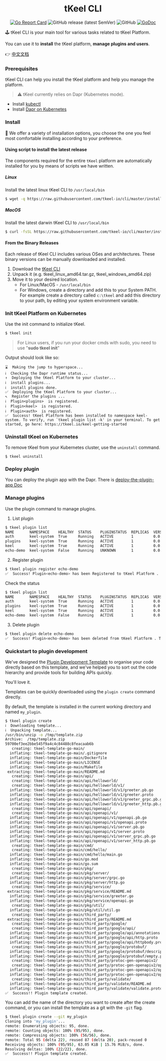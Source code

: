 <h1 align="center"> tKeel CLI </h1>
<div align="center">

[![Go Report Card](https://goreportcard.com/badge/github.com/tkeel-io/cli)](https://goreportcard.com/report/github.com/tkeel-io/cli)
![GitHub release (latest SemVer)](https://img.shields.io/github/v/release/tkeel-io/cli)
![GitHub](https://img.shields.io/github/license/tkeel-io/cli?style=plastic)
[![GoDoc](https://godoc.org/github.com/tkeel-io/cli?status.png)](http://godoc.org/github.com/tkeel-io/cli)
</div>

🕹️ tKeel CLI is your main tool for various tasks related to tKeel Platform.

You can use it to **install** the tKeel platform, **manage plugins and users**.

👉 [中文文档](README_zh.md)

### Prerequisites

tKeel CLI can help you install the tKeel platform and help you manage the platform.

> ⚠️ tKeel currently relies on Dapr (Kubernetes mode).

* Install [kubectl](https://kubernetes.io/docs/tasks/tools/install-kubectl/)
* Install [Dapr on Kubernetes](https://docs.dapr.io/operations/hosting/kubernetes/kubernetes-deploy/)

### Install

🔧 We offer a variety of installation options, you choose the one you feel most comfortable installing according to your
preference.

#### Using script to install the latest release

The components required for the entire `tKeel` platform are automatically installed for you by means of scripts we have
written.

##### Linux

Install the latest linux tKeel CLI to `/usr/local/bin`

```bash
$ wget -q https://raw.githubusercontent.com/tkeel-io/cli/master/install/install.sh -O - | /bin/bash
```

##### MacOS

Install the latest darwin tKeel CLI to `/usr/local/bin`

```bash
$ curl -fsSL https://raw.githubusercontent.com/tkeel-io/cli/master/install/install.sh | /bin/bash
```

#### From the Binary Releases

Each release of tKeel CLI includes various OSes and architectures. These binary versions can be manually downloaded and
installed.

1. Download the [tKeel CLI](https://github.com/tkeel-io/cli/releases)
2. Unpack it (e.g. tkeel_linux_amd64.tar.gz, tkeel_windows_amd64.zip)
3. Move it to your desired location.
    * For Linux/MacOS - `/usr/local/bin`
    * For Windows, create a directory and add this to your System PATH. For example create a directory called `c:\tkeel`
      and add this directory to your path, by editing your system environment variable.

### Init tKeel Platform on Kubernetes

Use the init command to initialize tKeel.

```bash
$ tkeel init
```

> For Linux users, if you run your docker cmds with sudo, you need to use "**sudo tkeel init**"

Output should look like so:

```
⌛  Making the jump to hyperspace...
ℹ️  Checking the Dapr runtime status...
↑  Deploying the tKeel Platform to your cluster... 
ℹ️  install plugins...                                                        
ℹ️  install plugins done.                                                                                                        
✅  Deploying the tKeel Platform to your cluster...
↖  Register the plugins ... 
ℹ️  Plugin<plugins>  is registered.                                                                                          
ℹ️  Plugin<keel>  is registered.                                                                                                                        
ℹ️  Plugin<auth>  is registered.                                                                                                                        
✅  Success! tKeel Platform has been installed to namespace keel-system. To verify, run `tkeel plugin list -k' in your terminal. To get started, go here: https://tkeel.io/keel-getting-started
```

### Uninstall tKeel on Kubernetes

To remove tKeel from your Kubernetes cluster, use the `uninstall` command.

```
$ tkeel uninstall
```

### Deploy plugin

You can deploy the plugin app with the Dapr. There
is [deploy-the-plugin-app Doc](https://github.com/dapr/quickstarts/tree/v1.0.0/hello-kubernetes#step-3---deploy-the-nodejs-app-with-the-dapr-sidecar)

### Manage plugins

Use the plugin command to manage plugins.

1. List plugin

```bash
$ tkeel plugin list      
NAME       NAMESPACE    HEALTHY  STATUS    PLUGINSTATUS  REPLICAS  VERSION  AGE  CREATED              
auth       keel-system  True     Running   ACTIVE        1         0.0.1    37m  2021-10-07 16:07.00  
plugins    keel-system  True     Running   ACTIVE        1         0.0.1    37m  2021-10-07 16:07.00  
keel       keel-system  True     Running   ACTIVE        1         0.0.1    37m  2021-10-07 16:07.00
echo-demo  keel-system  False    Running   UNKNOWN       1         0.0.1    1m   2021-10-05 11:25.19  
```

2. Register plugin

```bash
$ tkeel plugin register echo-demo
✅  Success! Plugin<echo-demo> has been Registered to tKeel Platform . To verify, run `tkeel plugin list -k' in your terminal.
```

Check the status

```bash
$ tkeel plugin list              
NAME       NAMESPACE    HEALTHY  STATUS    PLUGINSTATUS  REPLICAS  VERSION  AGE  CREATED              
auth       keel-system  True     Running   ACTIVE        1         0.0.1    37m  2021-10-07 16:07.00  
plugins    keel-system  True     Running   ACTIVE        1         0.0.1    37m  2021-10-07 16:07.00  
keel       keel-system  True     Running   ACTIVE        1         0.0.1    37m  2021-10-07 16:07.00
echo-demo  keel-system  False    Running   ACTIVE        1         0.0.1    2m   2021-10-05 11:25.19  
```

3. Delete plugin

```bash
$ tkeel plugin delete echo-demo
✅  Success! Plugin<echo-demo> has been deleted from tKeel Platform . To verify, run `tkeel plugin list -k' in your terminal.
```

### Quickstart to plugin development

We've designed the [Plugin Development Template](https://github.com/tkeel-io/tkeel-template-go) to organise your code
directly based on this template, and we've helped you to sort out the code hierarchy and provide tools for building APIs
quickly.

You'll love it.

Templates can be quickly downloaded using the `plugin create` command directly.

By default, the template is installed in the current working directory and named `my_plugin`.

```bash
$ tkeel plugin create 
ℹ️  Downloading template...
ℹ️  Unpacking template...
/usr/bin/unzip -o /tmp/template.zip
Archive:  /tmp/template.zip
59700ef3ee2bbe545f9a4c4c84488c8feacaab6b
   creating: tkeel-template-go-main/
  inflating: tkeel-template-go-main/.gitignore
  inflating: tkeel-template-go-main/Dockerfile
  inflating: tkeel-template-go-main/LICENSE
  inflating: tkeel-template-go-main/Makefile
 extracting: tkeel-template-go-main/README.md
   creating: tkeel-template-go-main/api/
   creating: tkeel-template-go-main/api/helloworld/
   creating: tkeel-template-go-main/api/helloworld/v1/
  inflating: tkeel-template-go-main/api/helloworld/v1/greeter.pb.go
  inflating: tkeel-template-go-main/api/helloworld/v1/greeter.proto
  inflating: tkeel-template-go-main/api/helloworld/v1/greeter_grpc.pb.go
  inflating: tkeel-template-go-main/api/helloworld/v1/greeter_http.pb.go
   creating: tkeel-template-go-main/api/openapi/
   creating: tkeel-template-go-main/api/openapi/v1/
  inflating: tkeel-template-go-main/api/openapi/v1/openapi.pb.go
  inflating: tkeel-template-go-main/api/openapi/v1/openapi.proto
  inflating: tkeel-template-go-main/api/openapi/v1/server.pb.go
  inflating: tkeel-template-go-main/api/openapi/v1/server.proto
  inflating: tkeel-template-go-main/api/openapi/v1/server_grpc.pb.go
  inflating: tkeel-template-go-main/api/openapi/v1/server_http.pb.go
   creating: tkeel-template-go-main/cmd/
   creating: tkeel-template-go-main/cmd/hello/
  inflating: tkeel-template-go-main/cmd/hello/main.go
  inflating: tkeel-template-go-main/go.mod
  inflating: tkeel-template-go-main/go.sum
   creating: tkeel-template-go-main/pkg/
   creating: tkeel-template-go-main/pkg/server/
  inflating: tkeel-template-go-main/pkg/server/grpc.go
  inflating: tkeel-template-go-main/pkg/server/http.go
   creating: tkeel-template-go-main/pkg/service/
 extracting: tkeel-template-go-main/pkg/service/README.md
  inflating: tkeel-template-go-main/pkg/service/greeter.go
  inflating: tkeel-template-go-main/pkg/service/openapi.go
   creating: tkeel-template-go-main/pkg/util/
  inflating: tkeel-template-go-main/pkg/util/util.go
   creating: tkeel-template-go-main/third_party/
 extracting: tkeel-template-go-main/third_party/README.md
   creating: tkeel-template-go-main/third_party/google/
   creating: tkeel-template-go-main/third_party/google/api/
  inflating: tkeel-template-go-main/third_party/google/api/annotations.proto
  inflating: tkeel-template-go-main/third_party/google/api/http.proto
  inflating: tkeel-template-go-main/third_party/google/api/httpbody.proto
   creating: tkeel-template-go-main/third_party/google/protobuf/
  inflating: tkeel-template-go-main/third_party/google/protobuf/descriptor.proto
  inflating: tkeel-template-go-main/third_party/google/protobuf/empty.proto
   creating: tkeel-template-go-main/third_party/protoc-gen-openapiv2/
   creating: tkeel-template-go-main/third_party/protoc-gen-openapiv2/options/
  inflating: tkeel-template-go-main/third_party/protoc-gen-openapiv2/options/annotations.proto
  inflating: tkeel-template-go-main/third_party/protoc-gen-openapiv2/options/openapiv2.proto
   creating: tkeel-template-go-main/third_party/validate/
  inflating: tkeel-template-go-main/third_party/validate/README.md
  inflating: tkeel-template-go-main/third_party/validate/validate.proto
✅  Success!! Plugin template created.
```

You can add the name of the directory you want to create after the create command, or you can install the template as a
git with the `-git` flag.

```bash
$ tkeel plugin create --git my_plugin
Cloning into 'my_plugin'...
remote: Enumerating objects: 95, done.
remote: Counting objects: 100% (95/95), done.
remote: Compressing objects: 100% (56/56), done.
remote: Total 95 (delta 22), reused 87 (delta 20), pack-reused 0
Receiving objects: 100% (95/95), 63.05 KiB | 15.76 MiB/s, done.
Resolving deltas: 100% (22/22), done.
✅  Success!! Plugin template created.
```